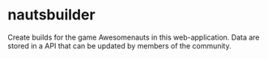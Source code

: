 # nautsbuilder
Create builds for the game Awesomenauts in this web-application. Data are stored in a API that can be updated by members of the community.
